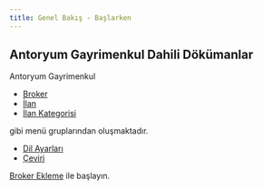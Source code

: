 ```yaml
---
title: Genel Bakış - Başlarken
---
```


## Antoryum Gayrimenkul Dahili Dökümanlar

Antoryum Gayrimenkul

- [Broker](/internal/broker/overview) 
- [İlan](/internal/estate/overview)
- [İlan Kategorisi](/internal/broker/estate_category) 

gibi menü gruplarından oluşmaktadır.

- [Dil Ayarları](/internal/language/overview) 
- [Çeviri](/internal/translation/overview) 

[Broker Ekleme](/internal/broker/overview) ile başlayın.